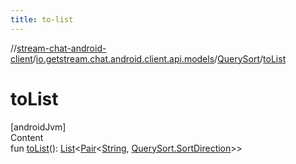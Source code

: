 ```yaml
---
title: to-list
---
```

//[stream-chat-android-client](../../../index.md)/[io.getstream.chat.android.client.api.models](../index.md)/[QuerySort](index.md)/[toList](toList.md)



# toList  
[androidJvm]  
Content  
fun [toList](toList.md)(): [List](https://kotlinlang.org/api/latest/jvm/stdlib/kotlin.collections/-list/index.html)&lt;[Pair](https://kotlinlang.org/api/latest/jvm/stdlib/kotlin/-pair/index.html)&lt;[String](https://kotlinlang.org/api/latest/jvm/stdlib/kotlin/-string/index.html), [QuerySort.SortDirection](SortDirection/index.md)&gt;&gt;  



